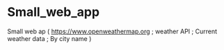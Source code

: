 # Small_web_app
Small web ap ( https://www.openweathermap.org ; weather API ; Current weather data ; By city name ) 
